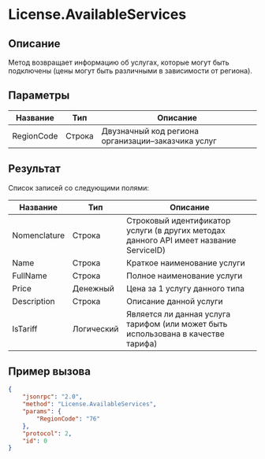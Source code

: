 # License.AvailableServices

## Описание

Метод возвращает информацию об услугах, которые могут быть подключены (цены могут быть различными в зависимости от региона).

## Параметры

| Название  | Тип    | Описание                                      |
|-----------|--------|-----------------------------------------------|
| RegionCode| Строка | Двузначный код региона организации–заказчика услуг |

## Результат

Список записей со следующими полями:

| Название    | Тип       | Описание                                                                 |
|-------------|-----------|--------------------------------------------------------------------------|
| Nomenclature| Строка    | Строковый идентификатор услуги (в других методах данного API имеет название ServiceID) |
| Name        | Строка    | Краткое наименование услуги                                             |
| FullName    | Строка    | Полное наименование услуги                                              |
| Price       | Денежный  | Цена за 1 услугу данного типа                                           |
| Description | Строка    | Описание данной услуги                                                  |
| IsTariff    | Логический| Является ли данная услуга тарифом (или может быть использована в качестве тарифа) |

## Пример вызова

```json
{
    "jsonrpc": "2.0",
    "method": "License.AvailableServices",
    "params": {
        "RegionCode": "76"
    },
    "protocol": 2,
    "id": 0
}